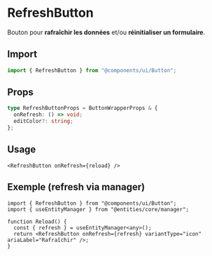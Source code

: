 # RefreshButton

Bouton pour **rafraîchir les données** et/ou **réinitialiser un formulaire**.

## Import
```ts
import { RefreshButton } from "@components/ui/Button";
```

## Props
```ts
type RefreshButtonProps = ButtonWrapperProps & {
  onRefresh: () => void;
  editColor?: string;
};
```

## Usage
```tsx
<RefreshButton onRefresh={reload} />
```

## Exemple (refresh via manager)
```tsx
import { RefreshButton } from "@components/ui/Button";
import { useEntityManager } from "@entities/core/manager";

function Reload() {
  const { refresh } = useEntityManager<any>();
  return <RefreshButton onRefresh={refresh} variantType="icon" ariaLabel="Rafraîchir" />;
}
```
